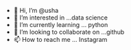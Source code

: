 - 👋 Hi, I’m @usha
- 👀 I’m interested in ...data science 
- 🌱 I’m currently learning ... python 
- 💞️ I’m looking to collaborate on ...github
- 📫 How to reach me ... Instagram 

<!---
ushav6/ushav6 is a ✨ special ✨ repository because its `README.md` (this file) appears on your GitHub profile.
You can click the Preview link to take a look at your changes.
--->
